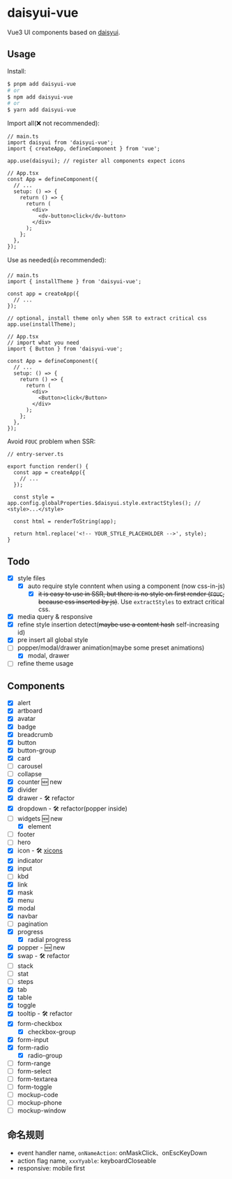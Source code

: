 # daisyui-vue

Vue3 UI components based on [daisyui](https://github.com/saadeghi/daisyui).

## Usage

Install:

```bash
$ pnpm add daisyui-vue
# or
$ npm add daisyui-vue
# or
$ yarn add daisyui-vue
```

Import all(❌ not recommended):

```tsx
// main.ts
import daisyui from 'daisyui-vue';
import { createApp, defineComponent } from 'vue';

app.use(daisyui); // register all components expect icons

// App.tsx
const App = defineComponent({
  // ...
  setup: () => {
    return () => {
      return (
        <div>
          <dv-button>click</dv-button>
        </div>
      );
    };
  },
});
```

Use as needed(👍 recommended):

```tsx
// main.ts
import { installTheme } from 'daisyui-vue';

const app = createApp({
  // ...
});

// optional, install theme only when SSR to extract critical css
app.use(installTheme);

// App.tsx
// import what you need
import { Button } from 'daisyui-vue';

const App = defineComponent({
  // ...
  setup: () => {
    return () => {
      return (
        <div>
          <Button>click</Button>
        </div>
      );
    };
  },
});
```

Avoid `FOUC` problem when SSR:

```tsx
// entry-server.ts

export function render() {
  const app = createApp({
    // ...
  });

  const style = app.config.globalProperties.$daisyui.style.extractStyles(); // <style>...</style>

  const html = renderToString(app);

  return html.replace('<!-- YOUR_STYLE_PLACEHOLDER -->', style);
}
```

## Todo

- [x] style files
  - [x] auto require style conntent when using a component (now css-in-js)
    - [x] ~~it is easy to use in SSR, but there is no style on first render (`FOUC`, because css inserted by js)~~. Use `extractStyles` to extract critical css.
- [x] media query & responsive
- [x] refine style insertion detect(~~maybe use a content hash~~ self-increasing id)
- [x] pre insert all global style
- [ ] popper/modal/drawer animation(maybe some preset animations)
  - [x] modal, drawer
- [ ] refine theme usage

## Components

- [x] alert
- [x] artboard
- [x] avatar
- [x] badge
- [x] breadcrumb
- [x] button
- [x] button-group
- [x] card
- [ ] carousel
- [ ] collapse
- [x] counter 🆕 new
- [x] divider
- [x] drawer - 🛠 refactor
- [x] dropdown - 🛠 refactor(popper inside)
- [ ] widgets 🆕 new
  - [x] element
- [ ] footer
- [ ] hero
- [x] icon - 🛠 [xicons](https://github.com/07akioni/xicons)
- [x] indicator
- [x] input
- [ ] kbd
- [x] link
- [x] mask
- [x] menu
- [x] modal
- [x] navbar
- [ ] pagination
- [x] progress
  - [x] radial progress
- [x] popper - 🆕 new
- [x] swap - 🛠 refactor
- [ ] stack
- [ ] stat
- [ ] steps
- [x] tab
- [x] table
- [x] toggle
- [x] tooltip - 🛠 refactor
- [x] form-checkbox
  - [x] checkbox-group
- [x] form-input
- [x] form-radio
  - [x] radio-group
- [ ] form-range
- [ ] form-select
- [ ] form-textarea
- [ ] form-toggle
- [ ] mockup-code
- [ ] mockup-phone
- [ ] mockup-window

## 命名规则

- event handler name, `onNameAction`: onMaskClick、onEscKeyDown
- action flag name, `xxxYyable`: keyboardCloseable
- responsive: mobile first
